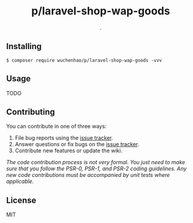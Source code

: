 <h1 align="center"> p/laravel-shop-wap-goods </h1>

<p align="center"> .</p>


## Installing

```shell
$ composer require wuchenhao/p/laravel-shop-wap-goods -vvv
```

## Usage

TODO

## Contributing

You can contribute in one of three ways:

1. File bug reports using the [issue tracker](https://github.com/wuchenhao/p/laravel-shop-wap-goods/issues).
2. Answer questions or fix bugs on the [issue tracker](https://github.com/wuchenhao/p/laravel-shop-wap-goods/issues).
3. Contribute new features or update the wiki.

_The code contribution process is not very formal. You just need to make sure that you follow the PSR-0, PSR-1, and PSR-2 coding guidelines. Any new code contributions must be accompanied by unit tests where applicable._

## License

MIT